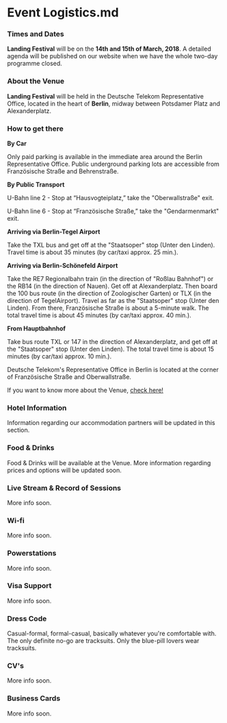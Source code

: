 # Event Logistics.md

### Times and Dates

**Landing Festival** will be on the **14th and 15th of March, 2018**. A detailed agenda will be published on our website when we have the whole two-day programme closed.

### About the Venue

**Landing Festival** will be held in the Deutsche Telekom Representative Office, located in the heart of **Berlin**, midway between Potsdamer Platz and Alexanderplatz.

### How to get there

**By Car**

Only paid parking is available in the immediate area around the Berlin Representative Office. Public underground parking lots are accessible from Französische Straße and Behrenstraße.

**By Public Transport**

U-Bahn line 2 - Stop at “Hausvogteiplatz,” take the "Oberwallstraße" exit.

U-Bahn line 6 - Stop at “Französische Straße,” take the "Gendarmenmarkt" exit.

**Arriving via Berlin-Tegel Airport**

Take the TXL bus and get off at the "Staatsoper" stop (Unter den Linden). Travel time is about 35 minutes (by car/taxi approx. 25 min.).

**Arriving via Berlin-Schönefeld Airport**

Take the RE7 Regionalbahn train (in the direction of "Roßlau Bahnhof") or the RB14 (in the direction of Nauen). Get off at Alexanderplatz. Then board the 100 bus route (in the direction of Zoologischer Garten) or TLX (in the direction of TegelAirport). Travel as far as the "Staatsoper" stop (Unter den Linden). From there, Französische Straße is about a 5-minute walk. The total travel time is about 45 minutes (by car/taxi approx. 40 min.).

**From Hauptbahnhof**

Take bus route TXL or 147 in the direction of Alexanderplatz, and get off at the "Staatsoper" stop (Unter den Linden). The total travel time is about 15 minutes (by car/taxi approx. 10 min.).

Deutsche Telekom's Representative Office in Berlin is located at the corner of Französische Straße and Oberwallstraße.

If you want to know more about the Venue, [check here!](https://landingfestival.com/about#venue)

### Hotel Information

Information regarding our accommodation partners will be updated in this section.

### Food & Drinks

Food & Drinks will be available at the Venue. More information regarding prices and options will be updated soon.

### Live Stream & Record of Sessions

More info soon.

### Wi-fi

More info soon.

### Powerstations

More info soon.

### Visa Support

More info soon.

### Dress Code

Casual-formal, formal-casual, basically whatever you're comfortable with. The only definite no-go are tracksuits. Only the blue-pill lovers wear tracksuits.

### CV's

More info soon.

### Business Cards

More info soon.
